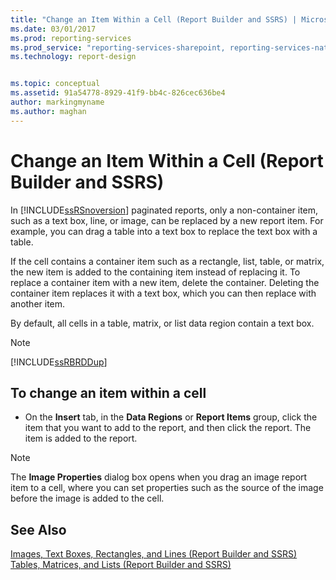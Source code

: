 ```yaml
---
title: "Change an Item Within a Cell (Report Builder and SSRS) | Microsoft Docs"
ms.date: 03/01/2017
ms.prod: reporting-services
ms.prod_service: "reporting-services-sharepoint, reporting-services-native"
ms.technology: report-design


ms.topic: conceptual
ms.assetid: 91a54778-8929-41f9-bb4c-826cec636be4
author: markingmyname
ms.author: maghan
---
```

# Change an Item Within a Cell (Report Builder and SSRS)
In [!INCLUDE[ssRSnoversion](../../includes/ssrsnoversion-md.md)] paginated reports, only a non-container item, such as a text box, line, or image, can be replaced by a new report item. For example, you can drag a table into a text box to replace the text box with a table.  
  
 If the cell contains a container item such as a rectangle, list, table, or matrix, the new item is added to the containing item instead of replacing it. To replace a container item with a new item, delete the container. Deleting the container item replaces it with a text box, which you can then replace with another item.  
  
 By default, all cells in a table, matrix, or list data region contain a text box.  
  
> [!NOTE]  
>  [!INCLUDE[ssRBRDDup](../../includes/ssrbrddup-md.md)]  
  
## To change an item within a cell  
  
-   On the **Insert** tab, in the **Data Regions** or **Report Items** group, click the item that you want to add to the report, and then click the report. The item is added to the report.  
  
> [!NOTE]  
>  The **Image Properties** dialog box opens when you drag an image report item to a cell, where you can set properties such as the source of the image before the image is added to the cell.  
  
## See Also  
 [Images, Text Boxes, Rectangles, and Lines &#40;Report Builder and SSRS&#41;](../../reporting-services/report-design/images-text-boxes-rectangles-and-lines-report-builder-and-ssrs.md)   
 [Tables, Matrices, and Lists &#40;Report Builder and SSRS&#41;](../../reporting-services/report-design/tables-matrices-and-lists-report-builder-and-ssrs.md)  
  
  
